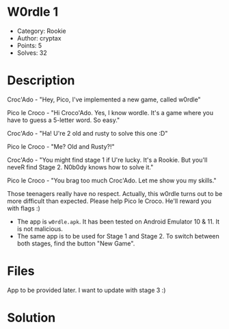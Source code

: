 # W0rdle 1

- Category: Rookie
- Author: cryptax
- Points: 5
- Solves: 32

# Description

Croc'Ado - "Hey, Pico, I've implemented a new game, called w0rdle" 

Pico le Croco - "Hi Croco'Ado. Yes, I know wordle. It's a game where you have to guess a 5-letter word. So easy." 

Croc'Ado - "Ha! U're 2 old and rusty to solve this one :D" 

Pico le Croco - "Me? Old and Rusty?!" 

Croc'Ado - "You might find stage 1 if U're lucky. It's a Rookie. But you'll neveR find Stage 2. N0b0dy knows how to solve it." 

Pico le Croco - "You brag too much Croc'Ado. Let me show you my skills."

Those teenagers really have no respect. Actually, this w0rdle turns out to be more difficult than expected. Please help Pico le Croco. He'll reward you with flags :)

-    The app is `w0rdle.apk`. It has been tested on Android Emulator 10 & 11. It is not malicious.
-    The same app is to be used for Stage 1 and Stage 2. To switch between both stages, find the button "New Game".

# Files

App to be provided later. I want to update with stage 3 :)

# Solution 
